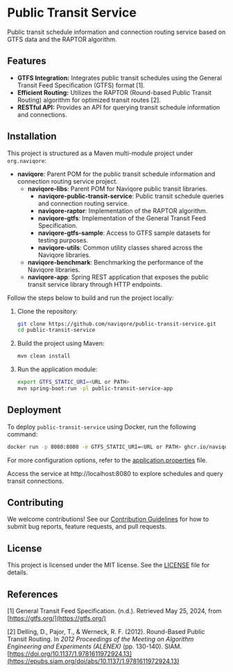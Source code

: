 # Public Transit Service

Public transit schedule information and connection routing service based on GTFS data and the RAPTOR algorithm.

## Features

- **GTFS Integration:** Integrates public transit schedules using the General Transit Feed Specification (GTFS)
  format [1].
- **Efficient Routing:** Utilizes the RAPTOR (Round-based Public Transit Routing) algorithm for optimized transit
  routes [2].
- **RESTful API:** Provides an API for querying transit schedule information and connections.

## Installation

This project is structured as a Maven multi-module project under `org.naviqore`:

- **naviqore**: Parent POM for the public transit schedule information and connection routing service project.
    - **naviqore-libs**: Parent POM for Naviqore public transit libraries.
        - **naviqore-public-transit-service**: Public transit schedule queries and connection routing service.
        - **naviqore-raptor**: Implementation of the RAPTOR algorithm.
        - **naviqore-gtfs**: Implementation of the General Transit Feed Specification.
        - **naviqore-gtfs-sample**: Access to GTFS sample datasets for testing purposes.
        - **naviqore-utils**: Common utility classes shared across the Naviqore libraries.
    - **naviqore-benchmark**: Benchmarking the performance of the Naviqore libraries.
    - **naviqore-app**: Spring REST application that exposes the public transit service library through HTTP endpoints.

Follow the steps below to build and run the project locally:

1. Clone the repository:
   ```bash
   git clone https://github.com/naviqore/public-transit-service.git
   cd public-transit-service
   ```

2. Build the project using Maven:

   ```bash
   mvn clean install
   ```

3. Run the application module:

   ```bash
   export GTFS_STATIC_URI=<URL or PATH>
   mvn spring-boot:run -pl public-transit-service-app
   ```

## Deployment

To deploy `public-transit-service` using Docker, run the following command:

```bash
docker run -p 8080:8080 -e GTFS_STATIC_URI=<URL or PATH> ghcr.io/naviqore/public-transit-service:latest
```

For more configuration options, refer to
the [application.properties](app/src/main/resources/application.properties) file.

Access the service at http://localhost:8080 to explore schedules and query transit connections.

## Contributing

We welcome contributions! See our [Contribution Guidelines](CONTRIBUTING.md) for how to submit bug reports, feature
requests, and pull requests.

## License

This project is licensed under the MIT license. See the [LICENSE](LICENSE) file for details.

## References

[1] General Transit Feed Specification. (n.d.). Retrieved May 25, 2024, from [https://gtfs.org/](https://gtfs.org/)

[2] Delling, D., Pajor, T., & Werneck, R. F. (2012). Round-Based Public Transit Routing. In *2012 Proceedings of the
Meeting on Algorithm Engineering and Experiments (ALENEX)* (pp. 130-140).
SIAM. [https://doi.org/10.1137/1.9781611972924.13](https://epubs.siam.org/doi/abs/10.1137/1.9781611972924.13)
